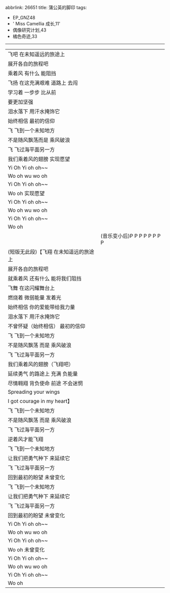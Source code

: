 abbrlink: 26651
title: 蒲公英的脚印
tags:
  - EP_GNZ48
  - ' Miss Camellia 成长,11'
  - 偶像研究计划,43
  - 橘色奇迹,33
---
|      |      |
|--|--|
|飞吧 在未知遥远的旅途上|      |
|展开各自的旅程吧|      |
|乘着风 有什么 能阻挡|      |
|飞扬 在这充满艰难 道路上 去闯|      |
|学习着 一步步 比从前|      |
|要更加坚强|      |
|泪水落下 用汗水掩饰它|      |
|始终相信 最初的信仰|      |
|飞 飞到一个未知地方|      |
|不是随风飘荡而是 乘风破浪|      |
|飞 飞过海平面另一方|      |
|我们乘着风的翅膀 实现愿望|      |
|Yi Oh Yi oh oh~~|      |
|Wo oh wu wo oh|      |
|Yi Oh Yi oh oh~~|      |
|Wo oh 实现愿望|      |
|Yi Oh Yi oh oh~~|      |
|Wo oh wu wo oh|      |
|Yi Oh Yi oh oh~~|      |
|Wo oh|      |
|      |(音乐变小后)P P P P P P P P |
|(短版无此段)【飞翔 在未知遥远的旅途上|      |
|展开各自的旅程吧|      |
|就乘着风 还有什么 能将我们阻挡|      |
|飞舞 在这闪耀舞台上|      |
|燃烧着 微弱能量 发着光|      |
|始终相信 你的爱能带给我力量|      |
|泪水落下 用汗水掩饰它|      |
|不曾怀疑（始终相信） 最初的信仰|      |
|飞 飞到一个未知地方|      |
|不是随风飘荡 而是 乘风破浪|      |
|飞 飞过海平面另一方|      |
|我们乘着风的翅膀（飞翔吧）|      |
|延续勇气 的路途上 充满 负能量|      |
|尽情翱翔 背负使命 前途 不会迷惘|      |
|Spreading your wings|      |
|I got courage in my heart】|      |
|飞 飞到一个未知地方|      |
|不是随风飘荡 而是 乘风破浪|      |
|飞 飞过海平面另一方|      |
|逆着风才能飞翔|      |
|飞 飞到一个未知地方|      |
|让我们把勇气种下 来延续它|      |
|飞 飞过海平面另一方|      |
|回到最初的盼望 未曾变化|      |
|飞 飞到一个未知地方|      |
|让我们把勇气种下 来延续它|      |
|飞 飞过海平面另一方|      |
|回到最初的盼望 未曾变化|      |
|Yi Oh Yi oh oh~~|      |
|Wo oh wu wo oh|      |
|Yi Oh Yi oh oh~~|      |
|Wo oh 未曾变化|      |
|Yi Oh Yi oh oh~~|      |
|Wo oh wu wo oh|      |
|Yi Oh Yi oh oh~~|      |
|Wo oh|      |
